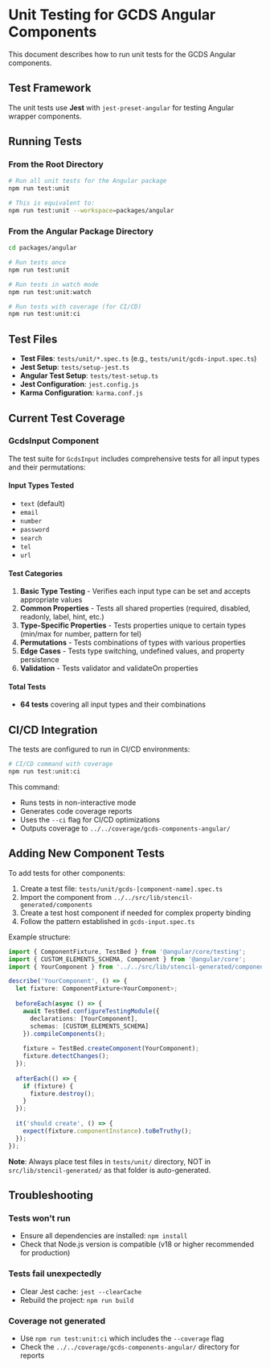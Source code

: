 # Unit Testing for GCDS Angular Components

This document describes how to run unit tests for the GCDS Angular components.

## Test Framework

The unit tests use **Jest** with `jest-preset-angular` for testing Angular wrapper components.

## Running Tests

### From the Root Directory

```bash
# Run all unit tests for the Angular package
npm run test:unit

# This is equivalent to:
npm run test:unit --workspace=packages/angular
```

### From the Angular Package Directory

```bash
cd packages/angular

# Run tests once
npm run test:unit

# Run tests in watch mode
npm run test:unit:watch

# Run tests with coverage (for CI/CD)
npm run test:unit:ci
```

## Test Files

- **Test Files**: `tests/unit/*.spec.ts` (e.g., `tests/unit/gcds-input.spec.ts`)
- **Jest Setup**: `tests/setup-jest.ts`
- **Angular Test Setup**: `tests/test-setup.ts`
- **Jest Configuration**: `jest.config.js`
- **Karma Configuration**: `karma.conf.js`

## Current Test Coverage

### GcdsInput Component

The test suite for `GcdsInput` includes comprehensive tests for all input types and their permutations:

#### Input Types Tested
- `text` (default)
- `email`
- `number`
- `password`
- `search`
- `tel`
- `url`

#### Test Categories
1. **Basic Type Testing** - Verifies each input type can be set and accepts appropriate values
2. **Common Properties** - Tests all shared properties (required, disabled, readonly, label, hint, etc.)
3. **Type-Specific Properties** - Tests properties unique to certain types (min/max for number, pattern for tel)
4. **Permutations** - Tests combinations of types with various properties
5. **Edge Cases** - Tests type switching, undefined values, and property persistence
6. **Validation** - Tests validator and validateOn properties

#### Total Tests
- **64 tests** covering all input types and their combinations

## CI/CD Integration

The tests are configured to run in CI/CD environments:

```bash
# CI/CD command with coverage
npm run test:unit:ci
```

This command:
- Runs tests in non-interactive mode
- Generates code coverage reports
- Uses the `--ci` flag for CI/CD optimizations
- Outputs coverage to `../../coverage/gcds-components-angular/`

## Adding New Component Tests

To add tests for other components:

1. Create a test file: `tests/unit/gcds-[component-name].spec.ts`
2. Import the component from `../../src/lib/stencil-generated/components`
3. Create a test host component if needed for complex property binding
4. Follow the pattern established in `gcds-input.spec.ts`

Example structure:
```typescript
import { ComponentFixture, TestBed } from '@angular/core/testing';
import { CUSTOM_ELEMENTS_SCHEMA, Component } from '@angular/core';
import { YourComponent } from '../../src/lib/stencil-generated/components';

describe('YourComponent', () => {
  let fixture: ComponentFixture<YourComponent>;
  
  beforeEach(async () => {
    await TestBed.configureTestingModule({
      declarations: [YourComponent],
      schemas: [CUSTOM_ELEMENTS_SCHEMA]
    }).compileComponents();
    
    fixture = TestBed.createComponent(YourComponent);
    fixture.detectChanges();
  });
  
  afterEach(() => {
    if (fixture) {
      fixture.destroy();
    }
  });
  
  it('should create', () => {
    expect(fixture.componentInstance).toBeTruthy();
  });
});
```

**Note**: Always place test files in `tests/unit/` directory, NOT in `src/lib/stencil-generated/` as that folder is auto-generated.

## Troubleshooting

### Tests won't run
- Ensure all dependencies are installed: `npm install`
- Check that Node.js version is compatible (v18 or higher recommended for production)

### Tests fail unexpectedly
- Clear Jest cache: `jest --clearCache`
- Rebuild the project: `npm run build`

### Coverage not generated
- Use `npm run test:unit:ci` which includes the `--coverage` flag
- Check the `../../coverage/gcds-components-angular/` directory for reports

